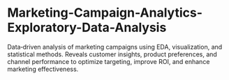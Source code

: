 # Marketing-Campaign-Analytics-Exploratory-Data-Analysis
Data‑driven analysis of marketing campaigns using EDA, visualization, and statistical methods. Reveals customer insights, product preferences, and channel performance to optimize targeting, improve ROI, and enhance marketing effectiveness.
